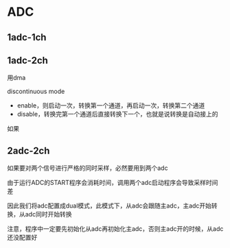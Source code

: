 # ADC

## 1adc-1ch

## 1adc-2ch

用dma

discontinuous mode

* enable，则启动一次，转换第一个通道，再启动一次，转换第二个通道
* disable，转换完第一个通道后直接转换下一个，也就是说转换是自动接上的

如果

## 2adc-2ch

如果要对两个信号进行严格的同时采样，必然要用到两个adc

由于运行ADC的START程序会消耗时间，调用两个adc启动程序会导致采样时间差

因此我们将adc配置成dual模式，此模式下，从adc会跟随主adc，主adc开始转换，从adc同时开始转换

注意，程序中一定要先初始化从adc再初始化主adc，否则主adc开的时候，从adc还没配置好
